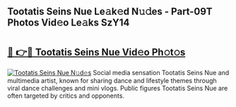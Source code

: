 ## Tootatis Seins Nue Le𝚊k𝚎d N𝚞𝚍es - Part-09T Photos Vid𝚎o Le𝚊ks SzY14

# <h2><a href="http://fb7qcn.evod.top/?m=Tootatis+Seins+Nue">🔗 👉🔴 Tootatis Seins Nue Vid𝚎o Ph𝚘t𝚘s</a></h2>

[![Tootatis Seins Nue N𝚞d𝚎s](https://i.imgur.com/8V9OHl7.gif)](http://fb7qcn.evod.top/?m=Tootatis+Seins+Nue)
Social media sensation Tootatis Seins Nue and multimedia artist, known for sharing dance and lifestyle themes through viral dance challenges and mini vlogs. Public figures Tootatis Seins Nue are often targeted by critics and opponents. 
